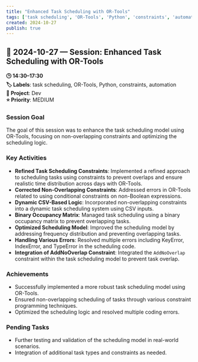 ```yaml
---
title: "Enhanced Task Scheduling with OR-Tools"
tags: ['task scheduling', 'OR-Tools', 'Python', 'constraints', 'automation']
created: 2024-10-27
publish: true
---
```


## 📅 2024-10-27 — Session: Enhanced Task Scheduling with OR-Tools

**🕒 14:30–17:30**  
**🏷️ Labels**: task scheduling, OR-Tools, Python, constraints, automation  
**📂 Project**: Dev  
**⭐ Priority**: MEDIUM  


### Session Goal
The goal of this session was to enhance the task scheduling model using OR-Tools, focusing on non-overlapping constraints and optimizing the scheduling logic.

### Key Activities
- **Refined Task Scheduling Constraints**: Implemented a refined approach to scheduling tasks using constraints to prevent overlaps and ensure realistic time distribution across days with OR-Tools.
- **Corrected Non-Overlapping Constraints**: Addressed errors in OR-Tools related to using conditional constraints on non-Boolean expressions.
- **Dynamic CSV-Based Logic**: Incorporated non-overlapping constraints into a dynamic task scheduling system using CSV inputs.
- **Binary Occupancy Matrix**: Managed task scheduling using a binary occupancy matrix to prevent overlapping tasks.
- **Optimized Scheduling Model**: Improved the scheduling model by addressing frequency distribution and preventing overlapping tasks.
- **Handling Various Errors**: Resolved multiple errors including KeyError, IndexError, and TypeError in the scheduling code.
- **Integration of AddNoOverlap Constraint**: Integrated the `AddNoOverlap` constraint within the task scheduling model to prevent task overlap.

### Achievements
- Successfully implemented a more robust task scheduling model using OR-Tools.
- Ensured non-overlapping scheduling of tasks through various constraint programming techniques.
- Optimized the scheduling logic and resolved multiple coding errors.

### Pending Tasks
- Further testing and validation of the scheduling model in real-world scenarios.
- Integration of additional task types and constraints as needed.
